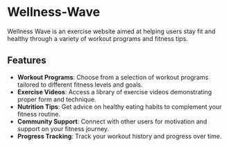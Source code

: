 # Wellness-Wave
Wellness Wave is an exercise website aimed at helping users stay fit and healthy through a variety of workout programs and fitness tips.

## Features

- **Workout Programs**: Choose from a selection of workout programs tailored to different fitness levels and goals.
- **Exercise Videos**: Access a library of exercise videos demonstrating proper form and technique.
- **Nutrition Tips**: Get advice on healthy eating habits to complement your fitness routine.
- **Community Support**: Connect with other users for motivation and support on your fitness journey.
- **Progress Tracking**: Track your workout history and progress over time.
